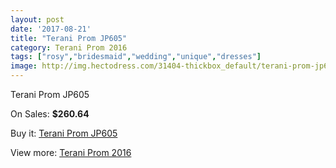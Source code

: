 ```yaml
---
layout: post
date: '2017-08-21'
title: "Terani Prom JP605"
category: Terani Prom 2016
tags: ["rosy","bridesmaid","wedding","unique","dresses"]
image: http://img.hectodress.com/31404-thickbox_default/terani-prom-jp605.jpg
---
```

Terani Prom JP605

On Sales: **$260.64**
<a href="https://www.hectodress.com/terani-prom-2013/14408-terani-prom-jp605.html"><amp-img layout="responsive" width="600" height="600" src="//img.hectodress.com/31404-thickbox_default/terani-prom-jp605.jpg" alt="Terani Prom JP605 0" /></a>
<a href="https://www.hectodress.com/terani-prom-2013/14408-terani-prom-jp605.html"><amp-img layout="responsive" width="600" height="600" src="//img.hectodress.com/31405-thickbox_default/terani-prom-jp605.jpg" alt="Terani Prom JP605 1" /></a>

Buy it: [Terani Prom JP605](https://www.hectodress.com/terani-prom-2013/14408-terani-prom-jp605.html "Terani Prom JP605")

View more: [Terani Prom 2016](https://www.hectodress.com/257-terani-prom-2013 "Terani Prom 2016")
